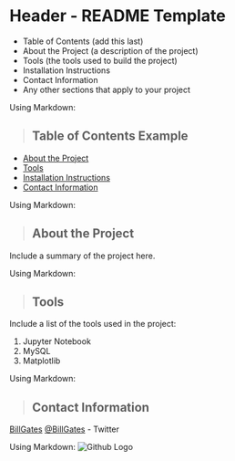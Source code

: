 # Header - README Template

- Table of Contents (add this last)
- About the Project (a description of the project)
- Tools (the tools used to build the project)
- Installation Instructions
- Contact Information
- Any other sections that apply to your project


Using Markdown:
>## Table of Contents Example
* [About the Project](#about_the_project)
* [Tools](#tools)
* [Installation Instructions](#installation_instructions)
* [Contact Information](#contact)


Using Markdown:
<a class="anchor" id="about the project"></a>
>## About the Project
Include a summary of the project here.


Using Markdown:
<a class="anchor" id="tools"></a>
>## Tools
Include a list of the tools used in the project:
1. Jupyter Notebook
2. MySQL
3. Matplotlib


Using Markdown:
<a class="anchor" id="contact"></a>
>## Contact Information
[BillGates](https://www.linkedin.com/in/williamhgates/detail/recent-activity/posts/)
[@BillGates](https://twitter.com/BillGates) - Twitter


Using Markdown:
![Github Logo](https://github.githubassets.com/images/modules/logos_page/Octocat.png "Github logo - markdown")


